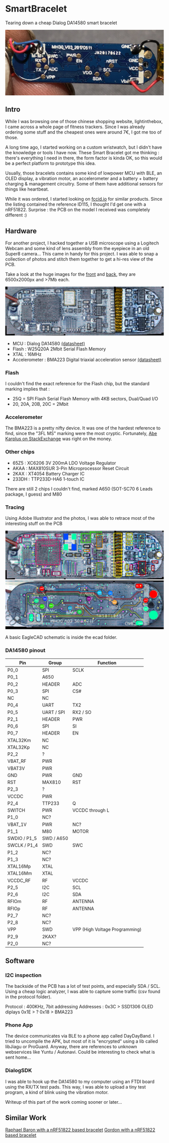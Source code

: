 # SmartBracelet
Tearing down a cheap Dialog DA14580 smart bracelet

![front](img/board.jpg)

## Intro
While I was browsing one of those chinese shopping website, lightinthebox, I came across a whole page of fitness trackers. Since I was already ordering some stuff and the cheapest ones were around 7€, I got me too of those.

A long time ago, I started working on a custom wristwatch, but I didn't have the knowledge or tools I have now. These Smart Bracelet got me thinking : there's everything I need in there, the form factor is kinda OK, so this would be a perfect platform to prototype this idea.

Usually, those bracelets contains some kind of lowpower MCU with BLE, an OLED display, a vibration motor, an accelerometer and a battery + battery charging & management circuitry. Some of them have additional sensors for things like heartbeat.

While it was ordered, I started looking on [fccid.io](https://fccid.io/) for similar products. Since the listing contained the reference ID115, I thought I'd get one with a nRF51822. Surprise : the PCB on the model I received was completely different :)

## Hardware

For another project, I hacked together a USB microscope using a Logitech Webcam and some kind of lens assembly from the eyepiece in an old Super8 camera...
This came in handy for this project. I was able to snap a collection of photos and stitch them together to get a hi-res view of the PCB.

Take a look at the huge images for the [front](img/front.jpg) and [back](img/back.jpg), they are 6500x2000px and >7Mb each.

![front](img/front_thumb.jpg)

- MCU : Dialog DA14580 [(datasheet)](https://support.dialog-semiconductor.com/downloads/DA14580_DS_v1.63.pdf)
- Flash : W25Q20A 2Mbit Serial Flash Memory
- XTAL : 16MHz
- Accelerometer : BMA223 Digital triaxial acceleration sensor [(datasheet)](https://eu.mouser.com/datasheet/2/783/824138_145236825-1100463.pdf)

### Flash
I couldn't find the exact reference for the Flash chip, but the standard marking implies that :
- 25Q = SPI Flash Serial Flash Memory with 4KB sectors, Dual/Quad I/O
- 20, 20A, 20B, 20C = 2Mbit

### Accelerometer
The BMA223 is a pretty nifty device. It was one of the hardest reference to find, since the "3FL MS" marking were the most cryptic. Fortunately, [Abe Karplus on StackExchange](https://electronics.stackexchange.com/questions/339773/identifying-component-from-i2c-trace-obscure-smd-marking) was right on the money.

### Other chips
- 65Z5 : XC6206 3V 200mA LDO Voltage Regulator
- AKAA : MAX810SUR 3-Pin Microprocessor Reset Circuit
- 2KAX : XT4054 Battery Charger IC
- 233DH : TTP233D-HA6 1-touch IC

There are still 2 chips I couldn't find, marked A650 (SOT-SC70 6 Leads package, I guess) and M80

### Tracing
Using Adobe Illustrator and the photos, I was able to retrace most of the interesting stuff on the PCB

![front](img/front_trace.png)
![front](img/back_trace.png)

A basic EagleCAD schematic is inside the ecad folder.

### DA14580 pinout

| Pin | Group  | Function |
|-----|--------|----------|
| P0_0 | SPI | SCLK |
| P0_1 | A650 |
| P0_2 | HEADER | ADC |
| P0_3 | SPI | CS# |
| NC   | NC ||
| P0_4 | UART | TX2 |
| P0_5 | UART / SPI | RX2 / SO |
| P2_1 | HEADER | PWR |
| P0_6 | SPI | SI  |
| P0_7 | HEADER | EN |
| XTAL32Km | NC ||
| XTAL32Kp | NC ||
| P2_2 | ? ||
| VBAT_RF | PWR ||
| VBAT3V | PWR ||
| GND | PWR | GND |
| RST | MAX810 | RST |
| P2_3 | ? ||
| VCCDC | PWR ||
| P2_4 | TTP233 | Q |
| SWITCH | PWR | VCCDC through L |
| P1_0 | NC? ||
| VBAT_1V | PWR | NC? |
| P1_1 | M80 | MOTOR |
| SWDIO / P1_5 | SWD / A650 ||
| SWCLK / P1_4 | SWD | SWC |
| P1_2 | NC? ||
| P1_3 | NC? ||
| XTAL16Mp | XTAL ||
| XTAL16Mm | XTAL ||
| VCCDC_RF | RF | VCCDC |
| P2_5 | I2C | SCL |
| P2_6 | I2C | SDA |
| RFIOm | RF | ANTENNA |
| RFIOp | RF | ANTENNA |
| P2_7 | NC? ||
| P2_8 | NC? ||
| VPP | SWD | VPP (High Voltage Programming) |
| P2_9 | 2KAX? ||
| P2_0 | NC? ||

## Software

### I2C inspection
The backside of the PCB has a lot of test points, and especially SDA / SCL. Using a cheap logic analyzer, I was able to capture some traffic (csv found in the protocol folder).

Protocol :
400KHz, 7bit addressing
Addresses :
0x3C > SSD1306 OLED diplays
0x1E > ?
0x18 > BMA223

### Phone App
The device communicates via BLE to a phone app called DayDayBand. I tried to uncompile the APK, but most of it is "encrypted" using a lib called libJiagu or ProGuard.
Anyway, there are references to unknown webservices like Yuntu / Autonavi. Could be interesting to check what is sent home...

### DialogSDK

I was able to hook up the DA14580 to my computer using an FTDI board using the RX/TX test pads. This way, I was able to upload a tiny test program, a kind of blink using the vibration motor.

Writeup of this part of the work coming sooner or later...

## Similar Work
[Raphael Baron with a nRF51822 based bracelet](https://rbaron.net/blog/2018/05/27/Hacking-a-cheap-fitness-tracker-bracelet.html)
[Gordon with a nRF51822 based bracelet](http://forum.espruino.com/conversations/280747/)
